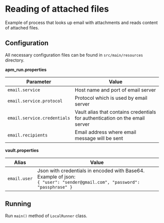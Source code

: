 # Reading of attached files

Example of process that looks up email with attachments and reads content of attached files.    

## Configuration
All necessary configuration files can be found in `src/main/resources` directory.

**apm_run.properties**

| Parameter     | Value         |
| ------------- |---------------|
| `email.service` | Host name and port of email server |
| `email.service.protocol` | Protocol which is used by email server |
| `email.service.credentials` | Vault alias that contains credentials for authentication on the email server |
| `email.recipients` | Email address where email message will be sent |

**vault.properties**

| Alias     | Value         |
| ------------- |---------------|
| `email.user` | Json with credentials in encoded with Base64. Example of json:<br>`{ "user": "sender@gmail.com", "password": "passphrase" }` |


## Running

Run `main()` method of `LocalRunner` class.